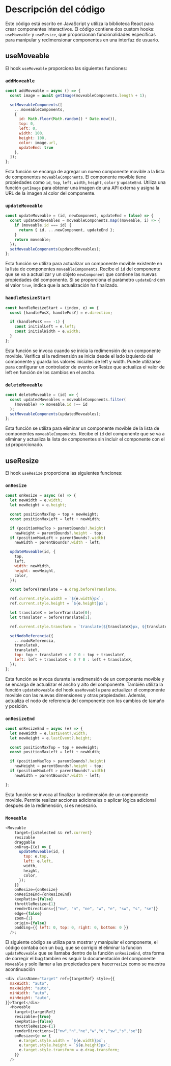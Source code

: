 # Descripción del código

Este código está escrito en JavaScript y utiliza la biblioteca React para crear componentes interactivos. El código contiene dos custom hooks: `useMoveable` y `useResize`, que proporcionan funcionalidades específicas para manipular y redimensionar componentes en una interfaz de usuario.

## useMoveable

El hook `useMoveable` proporciona las siguientes funciones:

### `addMoveable`

```javascript
const addMoveable = async () => {
  const image = await getImage(moveableComponents.length + 1);

  setMoveableComponents([
    ...moveableComponents,
    {
      id: Math.floor(Math.random() * Date.now()),
      top: 0,
      left: 0,
      width: 100,
      height: 100,
      color: image.url,
      updateEnd: true
    },
  ]);
};
```

Esta función se encarga de agregar un nuevo componente movible a la lista de componentes `moveableComponents`. El componente movible tiene propiedades como `id`, `top`, `left`, `width`, `height`, `color` y `updateEnd`. Utiliza una función `getImage` para obtener una imagen de una API externa y asigna la URL de la imagen al color del componente.

### `updateMoveable`

```javascript
const updateMoveable = (id, newComponent, updateEnd = false) => {
  const updatedMoveables = moveableComponents.map((moveable, i) => {
    if (moveable.id === id) {
      return { id, ...newComponent, updateEnd };
    }
    return moveable;
  });
  setMoveableComponents(updatedMoveables);
};
```

Esta función se utiliza para actualizar un componente movible existente en la lista de componentes `moveableComponents`. Recibe el `id` del componente que se va a actualizar y un objeto `newComponent` que contiene las nuevas propiedades del componente. Si se proporciona el parámetro `updateEnd` con el valor `true`, indica que la actualización ha finalizado.

### `handleResizeStart`

```javascript
const handleResizeStart = (index, e) => {
  const [handlePosX, handlePosY] = e.direction;

  if (handlePosX === -1) {
    const initialLeft = e.left;
    const initialWidth = e.width;
  }
};
```

Esta función se invoca cuando se inicia la redimensión de un componente movible. Verifica si la redimensión se inicia desde el lado izquierdo del componente y guarda los valores iniciales de left y width. Puede utilizarse para configurar un controlador de evento onResize que actualiza el valor de left en función de los cambios en el ancho.

### `deleteMoveable`

```javascript
const deleteMoveable = (id) => {
  const updatedMoveables = moveableComponents.filter(
    (moveable) => moveable.id !== id
  );
  setMoveableComponents(updatedMoveables);
};
```

Esta función se utiliza para eliminar un componente movible de la lista de componentes `moveableComponents`. Recibe el `id` del componente que se va a eliminar y actualiza la lista de componentes sin incluir el componente con el `id` proporcionado.

## useResize

El hook `useResize` proporciona las siguientes funciones:

### `onResize`

```javascript
const onResize = async (e) => {
  let newWidth = e.width;
  let newHeight = e.height;

  const positionMaxTop = top + newHeight;
  const positionMaxLeft = left + newWidth;

  if (positionMaxTop > parentBounds?.height)
    newHeight = parentBounds?.height - top;
  if (positionMaxLeft > parentBounds?.width)
    newWidth = parentBounds?.width - left;

  updateMoveable(id, {
    top,
    left,
    width: newWidth,
    height: newHeight,
    color,
  });

  const beforeTranslate = e.drag.beforeTranslate;

  ref.current.style.width = `${e.width}px`;
  ref.current.style.height = `${e.height}px`;

  let translateX = beforeTranslate[0];
  let translateY = beforeTranslate[1];

  ref.current.style.transform = `translate(${translateX}px, ${translateY}px)`;

  setNodoReferencia({
    ...nodoReferencia,
    translateX,
    translateY,
    top: top + translateY < 0 ? 0 : top + translateY,
    left: left + translateX < 0 ? 0 : left + translateX,
  });
};
```

Esta función se invoca durante la redimensión de un componente movible y se encarga de actualizar el ancho y alto del componente. También utiliza la función `updateMoveable` del hook `useMoveable` para actualizar el componente movible con las nuevas dimensiones y otras propiedades. Además, actualiza el nodo de referencia del componente con los cambios de tamaño y posición.

### `onResizeEnd`

```javascript
const onResizeEnd = async (e) => {
  let newWidth = e.lastEvent?.width;
  let newHeight = e.lastEvent?.height;

  const positionMaxTop = top + newHeight;
  const positionMaxLeft = left + newWidth;

  if (positionMaxTop > parentBounds?.height)
    newHeight = parentBounds?.height - top;
  if (positionMaxLeft > parentBounds?.width)
    newWidth = parentBounds?.width - left;

};
```

Esta función se invoca al finalizar la redimensión de un componente movible. Permite realizar acciones adicionales o aplicar lógica adicional después de la redimensión, si es necesario.

### `Moveable`

```javascript
<Moveable
    target={isSelected && ref.current}
    resizable
    draggable
    onDrag={(e) => {
      updateMoveable(id, {
        top: e.top,
        left: e.left,
        width,
        height,
        color,
      });
    }}
    onResize={onResize}
    onResizeEnd={onResizeEnd}
    keepRatio={false}
    throttleResize={1}
    renderDirections={["nw", "n", "ne", "w", "e", "sw", "s", "se"]}
    edge={false}
    zoom={1}
    origin={false}
    padding={{ left: 0, top: 0, right: 0, bottom: 0 }}
  />;
```

El siguiente código se utiliza para mostrar y manipular el componente, el código contaba con un bug, que se corrigió el eliminar la funcion `updateMoveable` que se llamaba dentro de la función `onResizeEnd`, otra forma de corregir el bug tambien es seguir la documentación del componente `Moveable` y solo llamar a las propiedades para hacer`resize` como se muestra acontinuación

```javascript
<div className="target" ref={targetRef} style={{
  maxWidth: "auto",
  maxHeight: "auto",
  minWidth: "auto",
  minHeight: "auto",
}}>Target</div>
  <Moveable
    target={targetRef}
    resizable={true}
    keepRatio={false}
    throttleResize={1}
    renderDirections={["nw","n","ne","w","e","sw","s","se"]}
    onResize={e => {
      e.target.style.width = `${e.width}px`;
      e.target.style.height = `${e.height}px`;
      e.target.style.transform = e.drag.transform;
    }}
  />
```